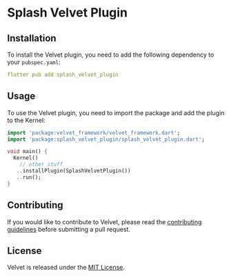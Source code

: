 # Splash Velvet Plugin

## Installation

To install the Velvet plugin, you need to add the following dependency to your `pubspec.yaml`:

```yaml
flutter pub add splash_velvet_plugin
```

## Usage

To use the Velvet plugin, you need to import the package and add the plugin to the Kernel:

```dart
import 'package:velvet_framework/velvet_framework.dart';
import 'package:splash_velvet_plugin/splash_velvet_plugin.dart';

void main() {
  Kernel()
    // other stuff
   ..installPlugin(SplashVelvetPlugin())
   ..run();
}
```

## Contributing

If you would like to contribute to Velvet, please read the [contributing guidelines](../../CONTRIBUTING.md) before submitting a pull request.

## License

Velvet is released under the [MIT License](LICENSE).